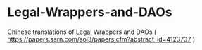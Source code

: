 # Legal-Wrappers-and-DAOs
Chinese translations of Legal Wrappers and DAOs ( https://papers.ssrn.com/sol3/papers.cfm?abstract_id=4123737 )
